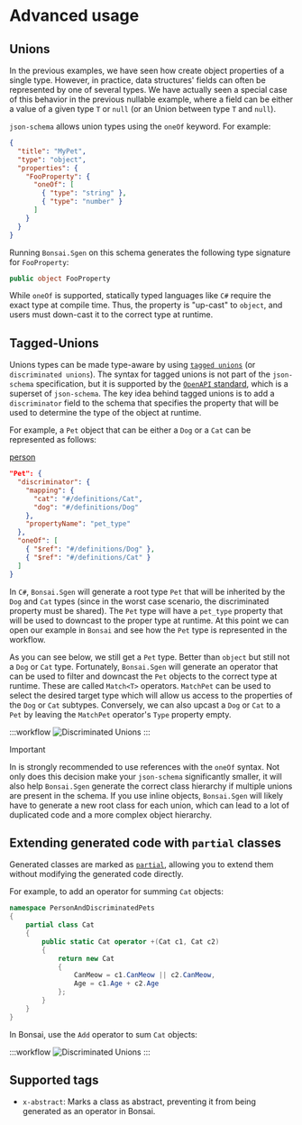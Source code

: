 # Advanced usage

## Unions

In the previous examples, we have seen how create object properties of a single type. However, in practice, data structures' fields can often be represented by one of several types. We have actually seen a special case of this behavior in the previous nullable example, where a field can be either a value of a given type `T` or `null` (or an Union between type `T` and `null`).

`json-schema` allows union types using the `oneOf` keyword. For example:

```json
{
  "title": "MyPet",
  "type": "object",
  "properties": {
    "FooProperty": {
      "oneOf": [
        { "type": "string" },
        { "type": "number" }
      ]
    }
  }
}
```

Running `Bonsai.Sgen` on this schema generates the following type signature for `FooProperty`:

```csharp
public object FooProperty
```

While `oneOf` is supported, statically typed languages like `C#` require the exact type at compile time. Thus, the property is "up-cast" to `object`, and users must down-cast it to the correct type at runtime.

## Tagged-Unions

Unions types can be made type-aware by using [`tagged unions`](https://en.wikipedia.org/wiki/Tagged_union) (or `discriminated unions`). The syntax for tagged unions is not part of the `json-schema` specification, but it is supported by the [`OpenAPI` standard](https://swagger.io/docs/specification/v3_0/data-models/inheritance-and-polymorphism/#discriminator), which is a superset of `json-schema`. The key idea behind tagged unions is to add a `discriminator` field to the schema that specifies the property that will be used to determine the type of the object at runtime.

For example, a `Pet` object that can be either a `Dog` or a `Cat` can be represented as follows:

[person](~/workflows/person-and-discriminated-pets.json)

```json
"Pet": {
  "discriminator": {
    "mapping": {
      "cat": "#/definitions/Cat",
      "dog": "#/definitions/Dog"
    },
    "propertyName": "pet_type"
  },
  "oneOf": [
    { "$ref": "#/definitions/Dog" },
    { "$ref": "#/definitions/Cat" }
  ]
}
```

In `C#`, `Bonsai.Sgen` will generate a root type `Pet` that will be inherited by the `Dog` and `Cat` types (since in the worst case scenario, the discriminated property must be shared). The `Pet` type will have a `pet_type` property that will be used to downcast to the proper type at runtime. At this point we can open our example in `Bonsai` and see how the `Pet` type is represented in the workflow.

As you can see below, we still get a `Pet` type. Better than `object` but still not a `Dog` or `Cat` type. Fortunately, `Bonsai.Sgen` will generate an operator that can be used to filter and downcast the `Pet` objects to the correct type at runtime. These are called `Match<T>` operators. `MatchPet` can be used to select the desired target type which will allow us access to the properties of the `Dog` or `Cat` subtypes. Conversely, we can also upcast a `Dog` or `Cat` to a `Pet` by leaving the `MatchPet` operator's `Type` property empty.

:::workflow
![Discriminated Unions](~/workflows/person-pet-discriminated-union.bonsai)
:::

> [!Important]
> In is strongly recommended to use references with the `oneOf` syntax. Not only does this decision make your `json-schema` significantly smaller, it will also help `Bonsai.Sgen` generate the correct class hierarchy if multiple unions are present in the schema. If you use inline objects, `Bonsai.Sgen` will likely have to generate a new root class for each union, which can lead to a lot of duplicated code and a more complex object hierarchy.



## Extending generated code with `partial` classes

Generated classes are marked as [`partial`](https://learn.microsoft.com/en-us/dotnet/csharp/programming-guide/classes-and-structs/partial-classes-and-methods), allowing you to extend them without modifying the generated code directly.

For example, to add an operator for summing `Cat` objects:

```csharp
namespace PersonAndDiscriminatedPets
{
    partial class Cat
    {
        public static Cat operator +(Cat c1, Cat c2)
        {
            return new Cat
            {
                CanMeow = c1.CanMeow || c2.CanMeow,
                Age = c1.Age + c2.Age
            };
        }
    }
}
```

In Bonsai, use the `Add` operator to sum `Cat` objects:

:::workflow
![Discriminated Unions](~/workflows/sum-cats.bonsai)
:::

## Supported tags

- `x-abstract`: Marks a class as abstract, preventing it from being generated as an operator in Bonsai.
